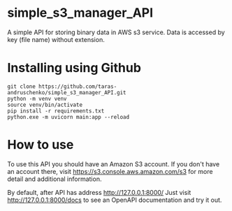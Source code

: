 # simple_s3_manager_API

A simple API for storing binary data in AWS s3 service.
Data is accessed by key (file name) without extension.

# Installing using Github

    git clone https://github.com/taras-andruschenko/simple_s3_manager_API.git
    python -m venv venv
    source venv/bin/activate
    pip install -r requirements.txt
    python.exe -m uvicorn main:app --reload

# How to use

To use this API you should have an Amazon S3 account. If you don't have an account there,
visit https://s3.console.aws.amazon.com/s3 for more detail and additional information.
    
By default, after <Installing> API has address http://127.0.0.1:8000/
Just visit http://127.0.0.1:8000/docs to see an OpenAPI documentation and try it out.
